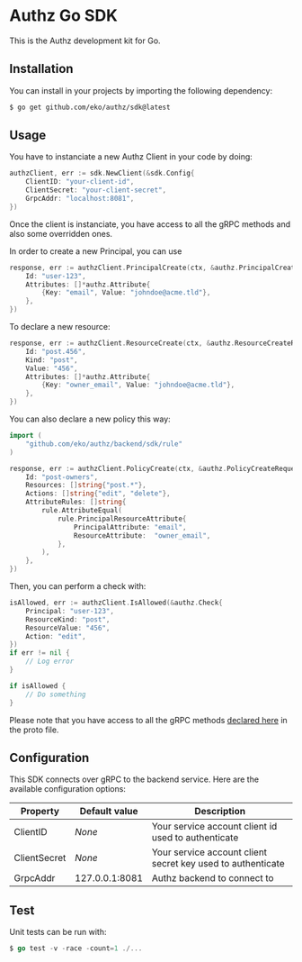 # Authz Go SDK

This is the Authz development kit for Go.

## Installation

You can install in your projects by importing the following dependency:

```bash
$ go get github.com/eko/authz/sdk@latest
```

## Usage

You have to instanciate a new Authz Client in your code by doing:

```go
authzClient, err := sdk.NewClient(&sdk.Config{
    ClientID: "your-client-id",
    ClientSecret: "your-client-secret",
    GrpcAddr: "localhost:8081",
})
```

Once the client is instanciate, you have access to all the gRPC methods and also some overridden ones.

In order to create a new Principal, you can use

```go
response, err := authzClient.PrincipalCreate(ctx, &authz.PrincipalCreateRequest{
    Id: "user-123",
    Attributes: []*authz.Attribute{
        {Key: "email", Value: "johndoe@acme.tld"},
    },
})
```

To declare a new resource:

```go
response, err := authzClient.ResourceCreate(ctx, &authz.ResourceCreateRequest{
    Id: "post.456",
    Kind: "post",
    Value: "456",
    Attributes: []*authz.Attribute{
        {Key: "owner_email", Value: "johndoe@acme.tld"},
    },
})
```

You can also declare a new policy this way:

```go
import (
    "github.com/eko/authz/backend/sdk/rule"
)

response, err := authzClient.PolicyCreate(ctx, &authz.PolicyCreateRequest{
    Id: "post-owners",
    Resources: []string{"post.*"},
    Actions: []string{"edit", "delete"},
    AttributeRules: []string{
        rule.AttributeEqual(
            rule.PrincipalResourceAttribute{
                PrincipalAttribute: "email",
                ResourceAttribute:  "owner_email",
            },
        ),
    },
})
```

Then, you can perform a check with:

```go
isAllowed, err := authzClient.IsAllowed(&authz.Check{
    Principal: "user-123",
    ResourceKind: "post",
    ResourceValue: "456",
    Action: "edit",
})
if err != nil {
    // Log error
}

if isAllowed {
    // Do something
}
```

Please note that you have access to all the gRPC methods [declared here](https://github.com/eko/authz/blob/master/backend/api/proto/api.proto) in the proto file.

## Configuration

This SDK connects over gRPC to the backend service. Here are the available configuration options:

| Property | Default value | Description |
| -------- | ------------- | ----------- |
| ClientID | *None* | Your service account client id used to authenticate |
| ClientSecret | *None* | Your service account client secret key used to authenticate |
| GrpcAddr | 127.0.0.1:8081 | Authz backend to connect to |

## Test

Unit tests can be run with:

```go
$ go test -v -race -count=1 ./...
```